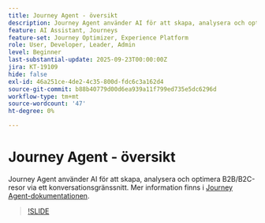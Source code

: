 ```yaml
---
title: Journey Agent - översikt
description: Journey Agent använder AI för att skapa, analysera och optimera B2B/B2C-resor via ett konversationsgränssnitt.
feature: AI Assistant, Journeys
feature-set: Journey Optimizer, Experience Platform
role: User, Developer, Leader, Admin
level: Beginner
last-substantial-update: 2025-09-23T00:00:00Z
jira: KT-19109
hide: false
exl-id: 46a251ce-4de2-4c35-800d-fdc6c3a162d4
source-git-commit: b88b40779d00d6ea939a11f799ed735e5dc6296d
workflow-type: tm+mt
source-wordcount: '47'
ht-degree: 0%

---
```


# Journey Agent - översikt

Journey Agent använder AI för att skapa, analysera och optimera B2B/B2C-resor via ett konversationsgränssnitt. Mer information finns i [Journey Agent-dokumentationen](https://experienceleague.adobe.com/en/docs/experience-cloud-ai/experience-cloud-ai/agents/ajo-agent-analyze).

>[!SLIDE](journey-agent-overview)
